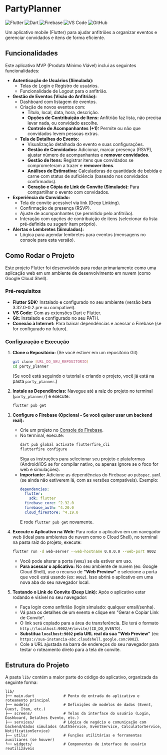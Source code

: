 # PartyPlanner

![Flutter](https://img.shields.io/badge/Flutter-02569B?style=for-the-badge&logo=flutter&logoColor=white)
![Dart](https://img.shields.io/badge/Dart-0175C2?style=for-the-badge&logo=dart&logoColor=white)
![Firebase](https://img.shields.io/badge/Firebase-FFCA28?style=for-the-badge&logo=firebase&logoColor=black)
![VS Code](https://img.shields.io/badge/VS%20Code-007ACC?style=for-the-badge&logo=visualstudiocode&logoColor=white)
![GitHub](https://img.shields.io/badge/GitHub-100000?style=for-the-badge&logo=github&logoColor=white)

Um aplicativo mobile (Flutter) para ajudar anfitriões a organizar eventos e gerenciar convidados e itens de forma eficiente.

## Funcionalidades

Este aplicativo MVP (Produto Mínimo Viável) inclui as seguintes funcionalidades:

* **Autenticação de Usuários (Simulada):**
    * Telas de Login e Registro de usuários.
    * Funcionalidade de Logout para o anfitrião.
* **Gestão de Eventos (Visão do Anfitrião):**
    * Dashboard com listagem de eventos.
    * Criação de novos eventos com:
        * Título, local, data, hora, descrição.
        * **Opções de Contribuição de Itens:** Anfitrião faz lista, não precisa levar nada, ou convidado escolhe.
        * **Controle de Acompanhantes (+1):** Permite ou não que convidados levem pessoas extras.
    * **Tela de Detalhes do Evento:**
        * Visualização detalhada do evento e suas configurações.
        * **Gestão de Convidados:** Adicionar, marcar presença (RSVP), ajustar número de acompanhantes e **remover convidados**.
        * **Gestão de Itens:** Registrar itens que convidados se comprometeram a trazer e **remover itens**.
        * **Análises de Estimativa:** Calculadoras de quantidade de bebida e carne com status de suficiência (baseado nos convidados confirmados).
        * **Geração e Cópia de Link de Convite (Simulado):** Para compartilhar o evento com convidados.
* **Experiência do Convidado:**
    * Tela de convite acessível via link (Deep Linking).
    * Confirmação de presença (RSVP).
    * Ajuste de acompanhantes (se permitido pelo anfitrião).
    * Interação com opções de contribuição de itens (selecionar da lista pré-definida ou sugerir item próprio).
* **Alertas e Lembretes (Simulados):**
    * Lógica para agendar lembretes para eventos (mensagens no console para esta versão).

## Como Rodar o Projeto

Este projeto Flutter foi desenvolvido para rodar primariamente como uma aplicação web em um ambiente de desenvolvimento em nuvem (como Google Cloud Shell).

### Pré-requisitos

* **Flutter SDK:** Instalado e configurado no seu ambiente (versão beta 3.32.0-0.2.pre ou compatível).
* **VS Code:** Com as extensões Dart e Flutter.
* **Git:** Instalado e configurado no seu PATH.
* **Conexão à Internet:** Para baixar dependências e acessar o Firebase (se for configurado no futuro).

### Configuração e Execução

1.  **Clone o Repositório:** (Se você estiver em um repositório Git)
    ```bash
    git clone [URL_DO_SEU_REPOSITORIO]
    cd party_planner
    ```
    (Se você está seguindo o tutorial e criando o projeto, você já está na pasta `party_planner`.)

2.  **Instale as Dependências:**
    Navegue até a raiz do projeto no terminal (`party_planner/`) e execute:
    ```bash
    flutter pub get
    ```

3.  **Configure o Firebase (Opcional - Se você quiser usar um backend real):**
    * Crie um projeto no [Console do Firebase](https://console.firebase.google.com/).
    * No terminal, execute:
        ```bash
        dart pub global activate flutterfire_cli
        flutterfire configure
        ```
        Siga as instruções para selecionar seu projeto e plataformas (Android/iOS se for compilar nativo, ou apenas ignore se o foco for web e simulações).
    * **Importante:** Adicione as dependências do Firebase ao `pubspec.yaml` (se ainda não estiverem lá, com as versões compatíveis). Exemplo:
        ```yaml
        dependencies:
          flutter:
            sdk: flutter
          firebase_core: ^2.32.0
          firebase_auth: ^4.20.0
          cloud_firestore: ^4.19.0
        ```
        E rode `flutter pub get` novamente.

4.  **Execute o Aplicativo na Web:**
    Para rodar o aplicativo em um navegador web (ideal para ambientes de nuvem como o Cloud Shell), no terminal na pasta raiz do projeto, execute:
    ```bash
    flutter run -d web-server --web-hostname 0.0.0.0 --web-port 9002
    ```
    * Você pode alterar a porta (`9002`) se ela estiver em uso.
    * **Para acessar o aplicativo:** No seu ambiente de nuvem (ex: Google Cloud Shell), use o recurso de **"Web Preview"** e selecione a porta que você está usando (ex: `9002`). Isso abrirá o aplicativo em uma nova aba do seu navegador local.

5.  **Testando o Link de Convite (Deep Link):**
    Após o aplicativo estar rodando e visível no seu navegador:
    * Faça login como anfitrião (login simulado: qualquer email/senha).
    * Vá para os detalhes de um evento e clique em "Gerar e Copiar Link de Convite".
    * O link será copiado para a área de transferência. Ele terá o formato `http://localhost:9002/#/invite/[ID_DO_EVENTO]`.
    * **Substitua `localhost:9002` pela URL real da sua "Web Preview"** (ex: `https://sua-instancia-abc.cloudshell.google.com:9002`).
    * Cole a URL ajustada na barra de endereços do seu navegador para testar o roteamento direto para a tela de convite.

## Estrutura do Projeto

A pasta `lib/` contém a maior parte do código do aplicativo, organizada da seguinte forma:

```
lib/
├── main.dart             # Ponto de entrada do aplicativo e roteamento principal
├── models/               # Definições de modelos de dados (Event, Guest, Item, etc.)
├── screens/              # Telas da interface do usuário (Login, Dashboard, Detalhes Evento, etc.)
├── services/             # Lógica de negócio e comunicação com backend/dados simulados (AuthService, EventService, CalculatorService, NotificationService)
├── utils/                # Funções utilitárias e ferramentas auxiliares (se houver)
└── widgets/              # Componentes de interface de usuário reutilizáveis
```